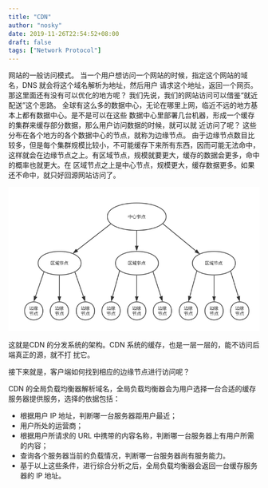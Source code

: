 ```yaml
---
title: "CDN"
author: "nosky"
date: 2019-11-26T22:54:52+08:00
draft: false
tags: ["Network Protocol"]
---
```


网站的一般访问模式。
当一个用户想访问一个网站的时候，指定这个网站的域名，DNS 就会将这个域名解析为地址，然后用户
请求这个地址，返回一个网页。
那这里面还有没有可以优化的地方呢？
我们先说，我们的网站访问可以借鉴“就近配送”这个思路。
全球有这么多的数据中心，无论在哪里上网，临近不远的地方基本上都有数据中心。是不是可以在这些
数据中心里部署几台机器，形成一个缓存的集群来缓存部分数据，那么用户访问数据的时候，就可以就
近访问了呢？
这些分布在各个地方的各个数据中心的节点，就称为边缘节点。
由于边缘节点数目比较多，但是每个集群规模比较小，不可能缓存下来所有东西，因而可能无法命中，
这样就会在边缘节点之上。有区域节点，规模就要更大，缓存的数据会更多，命中的概率也就更大。在
区域节点之上是中心节点，规模更大，缓存数据更多。如果还不命中，就只好回源网站访问了。

![image-20191126114437748](/posts/networkProtocol-geektime/CDN.assets/image-20191130230811508.png)

这就是CDN 的分发系统的架构。CDN 系统的缓存，也是一层一层的，能不访问后端真正的源，就不打
扰它。

接下来就是，客户端如何找到相应的边缘节点进行访问呢？

CDN 的全局负载均衡器解析域名，全局负载均衡器会为用户选择一台合适的缓存服务器提供服务，选择的依据包括：

* 根据用户 IP 地址，判断哪一台服务器距用户最近；
* 用户所处的运营商；
* 根据用户所请求的 URL 中携带的内容名称，判断哪一台服务器上有用户所需的内容；
* 查询各个服务器当前的负载情况，判断哪一台服务器尚有服务能力。
* 基于以上这些条件，进行综合分析之后，全局负载均衡器会返回一台缓存服务器的 IP 地址。